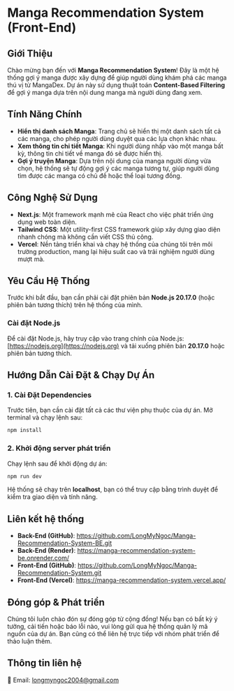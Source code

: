 # Manga Recommendation System (Front-End)

## Giới Thiệu
Chào mừng bạn đến với **Manga Recommendation System**! Đây là một hệ thống gợi ý manga được xây dựng để giúp người dùng khám phá các manga thú vị từ MangaDex. Dự án này sử dụng thuật toán **Content-Based Filtering** để gợi ý manga dựa trên nội dung manga mà người dùng đang xem.

## Tính Năng Chính
- **Hiển thị danh sách Manga**: Trang chủ sẽ hiển thị một danh sách tất cả các manga, cho phép người dùng duyệt qua các lựa chọn khác nhau.
- **Xem thông tin chi tiết Manga**: Khi người dùng nhấp vào một manga bất kỳ, thông tin chi tiết về manga đó sẽ được hiển thị.
- **Gợi ý truyện Manga**: Dựa trên nội dung của manga người dùng vừa chọn, hệ thống sẽ tự động gợi ý các manga tương tự, giúp người dùng tìm được các manga có chủ đề hoặc thể loại tương đồng.

## Công Nghệ Sử Dụng
- **Next.js**: Một framework mạnh mẽ của React cho việc phát triển ứng dụng web toàn diện.
- **Tailwind CSS**: Một utility-first CSS framework giúp xây dựng giao diện nhanh chóng mà không cần viết CSS thủ công.
- **Vercel**: Nền tảng triển khai và chạy hệ thống của chúng tôi trên môi trường production, mang lại hiệu suất cao và trải nghiệm người dùng mượt mà.

## Yêu Cầu Hệ Thống
Trước khi bắt đầu, bạn cần phải cài đặt phiên bản **Node.js 20.17.0** (hoặc phiên bản tương thích) trên hệ thống của mình.

### Cài đặt Node.js
Để cài đặt Node.js, hãy truy cập vào trang chính của Node.js: [https://nodejs.org](https://nodejs.org) và tải xuống phiên bản **20.17.0** hoặc phiên bản tương thích.

## Hướng Dẫn Cài Đặt & Chạy Dự Án

### 1. Cài Đặt Dependencies
Trước tiên, bạn cần cài đặt tất cả các thư viện phụ thuộc của dự án. Mở terminal và chạy lệnh sau:
```bash
npm install
```

### 2. Khởi động server phát triển
Chạy lệnh sau để khởi động dự án:
```bash
npm run dev
```

Hệ thống sẽ chạy trên **localhost**, bạn có thể truy cập bằng trình duyệt để kiểm tra giao diện và tính năng.

## Liên kết hệ thống
- **Back-End (GitHub)**: https://github.com/LongMyNgoc/Manga-Recommendation-System-BE.git
- **Back-End (Render)**: https://manga-recommendation-system-be.onrender.com/
- **Front-End (GitHub)**: https://github.com/LongMyNgoc/Manga-Recommendation-System.git
- **Front-End (Vercel)**: https://manga-recommendation-system.vercel.app/

## Đóng góp & Phát triển
Chúng tôi luôn chào đón sự đóng góp từ cộng đồng! Nếu bạn có bất kỳ ý tưởng, cải tiến hoặc báo lỗi nào, vui lòng gửi qua hệ thống quản lý mã nguồn của dự án. Bạn cũng có thể liên hệ trực tiếp với nhóm phát triển để thảo luận thêm.

## Thông tin liên hệ
📧 Email: longmyngoc2004@gmail.com  